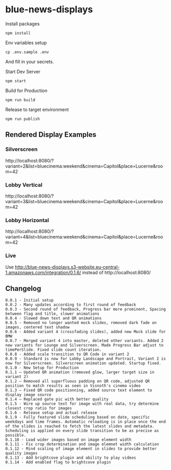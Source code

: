 # blue-news-displays

Install packages
```
npm install
```

Env variables setup
```
cp .env.sample .env
```
And fill in your secrets.

Start Dev Server
```
npm start
```

Build for Production
```
npm run build
```

Release to target environment
```
npm run publish
```

## Rendered Display Examples

### Silverscreen
http://localhost:8080/?variant=2&list=bluecinema:weekend&cinema=Capitol&place=Lucerne&room=42

### Lobby Vertical
http://localhost:8080/?variant=3&list=bluecinema:weekend&cinema=Capitol&place=Lucerne&room=42

### Lobby Horizontal
http://localhost:8080/?variant=4&list=bluecinema:weekend&cinema=Capitol&place=Lucerne&room=42

### Live
Use http://blue-news-displays.s3-website.eu-central-1.amazonaws.com/integration/0.1.6/ instead of http://localhost:8080/

## Changelog

```
0.0.1 - Initial setup
0.0.2 - Many updates according to first round of feedback
0.0.3 - Second round of feedback, Progress bar more prominent, Spacing between flag and title, slower animations
0.0.4 - Slowed down text and QR animations
0.0.5 - Removed no longer wanted mock slides, removed dark fade on images, centered text shadow
0.0.6 - Added variant 4 (crossfading slides), added new Mock slide for BMW
0.0.7 - Merged variant 4 into master, deleted other variants. Added 2 new variants for Lounge and Silverscreen. Made Progress Bar adjust to timePerSlide. Fixed slide count iteration.
0.0.8 - Added scale transition to QR Code in variant 2
0.0.9 - Standard is now for Lobby Landscape and Portrait, Variant 2 is now for Silverscreen. Silverscreen animation updated. Startup fixed.
0.1.0 - New Setup for Production
0.1.1 – Updated QR animation (removed glow, larger target size in variant 2)
0.1.2 – Removed all superfluous padding on QR code, adjusted QR position to match results as seen in Visnoth's cinema video
0.1.3 – Fixed QR code positionning, added source text element to display image source
0.1.4 – Replaced gate pic with better quality
0.1.5 - Wire up source text for image with real data, try determine closest crop ratio for images
0.1.6 - Release setup and actual release
0.1.9 - Fully featured slide scheduling based on date, specific weekdays and time frames. Automatic reloading is in place once the end of the slides is reached to fetch the latest slides and metadata. Scheduling is applied on every slide transition to be as precise as possible.
0.1.10 - Load wider images based on image element width
0.1.11 - Fix crop determination and image elemnet width calculation
0.1.12 - Mind scaling of image element in slides to provide better quality images
0.1.13 - Add brightcove plugin and ability to play videos
0.1.14 - Add enabled flag to brightcove plugin
```
